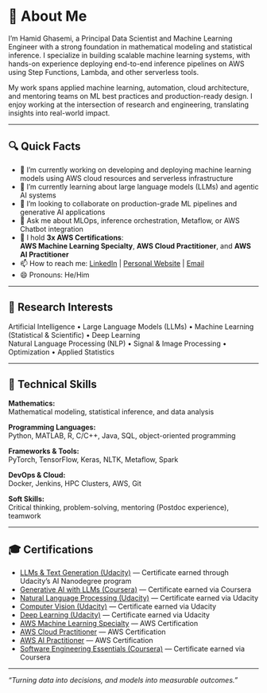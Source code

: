 # 👋 About Me

I’m Hamid Ghasemi, a Principal Data Scientist and Machine Learning Engineer with a strong foundation in mathematical modeling and statistical inference. I specialize in building scalable machine learning systems, with hands-on experience deploying end-to-end inference pipelines on AWS using Step Functions, Lambda, and other serverless tools.

My work spans applied machine learning, automation, cloud architecture, and mentoring teams on ML best practices and production-ready design. I enjoy working at the intersection of research and engineering, translating insights into real-world impact.

---

## 🔍 Quick Facts

- 🔭 I’m currently working on developing and deploying machine learning models using AWS cloud resources and serverless infrastructure  
- 🌱 I’m currently learning about large language models (LLMs) and agentic AI systems  
- 👯 I’m looking to collaborate on production-grade ML pipelines and generative AI applications  
- 💬 Ask me about MLOps, inference orchestration, Metaflow, or AWS Chatbot integration
- 🏅 I hold **3x AWS Certifications**:  
  **AWS Machine Learning Specialty**, **AWS Cloud Practitioner**, and **AWS AI Practitioner**  
- 📫 How to reach me: [LinkedIn](https://www.linkedin.com/in/hamid-ghasemi-phd-4729b065) | [Personal Website](https://hamidghasemi69.github.io/) | [Email](mailto:hamidghasemi69@gmail.com)  
- 😄 Pronouns: He/Him

---

## 🔬 Research Interests

Artificial Intelligence • Large Language Models (LLMs) • Machine Learning (Statistical & Scientific) • Deep Learning  
Natural Language Processing (NLP) • Signal & Image Processing • Optimization • Applied Statistics

---

## 🧠 Technical Skills

**Mathematics:**  
Mathematical modeling, statistical inference, and data analysis

**Programming Languages:**  
Python, MATLAB, R, C/C++, Java, SQL, object-oriented programming

**Frameworks & Tools:**  
PyTorch, TensorFlow, Keras, NLTK, Metaflow, Spark

**DevOps & Cloud:**  
Docker, Jenkins, HPC Clusters, AWS, Git

**Soft Skills:**  
Critical thinking, problem-solving, mentoring (Postdoc experience), teamwork

---

## 🎓 Certifications

- [LLMs & Text Generation (Udacity)](https://www.udacity.com/certificate/e/bf7ca964-0989-11ef-b211-73d2c4f36a70) — Certificate earned through Udacity’s AI Nanodegree program  
- [Generative AI with LLMs (Coursera)](https://www.coursera.org/account/accomplishments/verify/YHYB8N5MT5LN) — Certificate earned via Coursera  
- [Natural Language Processing (Udacity)](https://graduation.udacity.com/confirm/e/b17b6fe0-3450-11ed-9d86-6b60d01a3969) — Certificate earned via Udacity  
- [Computer Vision (Udacity)](https://graduation.udacity.com/confirm/SATMTMWF) — Certificate earned via Udacity  
- [Deep Learning (Udacity)](https://graduation.udacity.com/confirm/e/818fa8fc-548d-11ed-8ebc-9bf2a0d6cc96) — Certificate earned via Udacity  
- [AWS Machine Learning Specialty](https://www.credly.com/badges/a770f74d-43df-4e3b-9d7e-1995fd0e34ba/public_url) — AWS Certification  
- [AWS Cloud Practitioner](https://www.credly.com/badges/b614a0d4-334f-4820-b5c7-f4dfdd258c1a/public_url) — AWS Certification  
- [AWS AI Practitioner](https://www.credly.com/badges/e73583bf-4840-406b-a227-119e805dc626/public_url) — AWS Certification  
- [Software Engineering Essentials (Coursera)](https://www.credly.com/badges/a9bdedb9-eb29-4401-8734-3387ddb554ab) — Certificate earned via Coursera

---

*“Turning data into decisions, and models into measurable outcomes.”*
